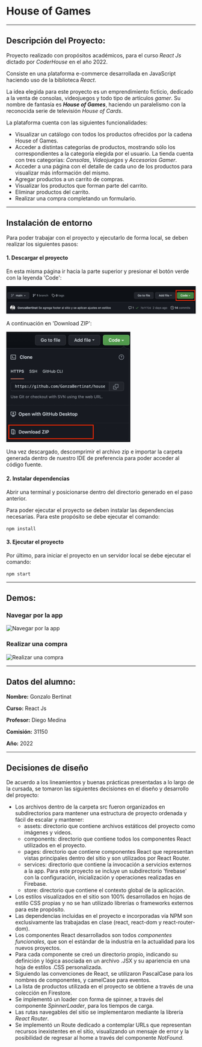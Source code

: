 # House of Games
---
## Descripción del Proyecto:

Proyecto realizado con propósitos académicos, para el curso *React Js* dictado por *CoderHouse* en el año 2022.

Consiste en una plataforma e-commerce desarrollada en JavaScript haciendo uso de la biblioteca *React*.

La idea elegida para este proyecto es un emprendimiento ficticio, dedicado a la venta de consolas, videojuegos y todo tipo de artículos *gamer*. 
Su nombre de fantasía es ***House of Games***, haciendo un paralelismo con la reconocida serie de televisión *House of Cards*.

La plataforma cuenta con las siguientes funcionalidades:
* Visualizar un catálogo con todos los productos ofrecidos por la cadena House of Games.
* Acceder a distintas categorías de productos, mostrando sólo los correspondientes a la categoría elegida por el usuario. La tienda cuenta con tres categorías: *Consolas*, *Videojuegos* y *Accesorios Gamer*.
* Acceder a una página con el detalle de cada uno de los productos para visualizar más información del mismo.
* Agregar productos a un carrito de compras.
* Visualizar los productos que forman parte del carrito.
* Eliminar productos del carrito.
* Realizar una compra completando un formulario.

---
## Instalación de entorno

Para poder trabajar con el proyecto y ejecutarlo de forma local, se deben realizar los siguientes pasos:

#### 1. Descargar el proyecto

En esta misma página ir hacia la parte superior y presionar el botón verde con la leyenda 'Code':

![Descarga - Paso 1](/src/assets/img/readme/step1.jpeg)


A continuación en 'Download ZIP':

<img src="/src/assets/img/readme/step2.jpeg" style="max-width: 330px;"></img>

Una vez descargado, descomprimir el archivo zip e importar la carpeta generada dentro de nuestro IDE de preferencia para poder acceder al código fuente.

#### 2. Instalar dependencias

Abrir una terminal y posicionarse dentro del directorio generado en el paso anterior.

Para poder ejecutar el proyecto se deben instalar las dependencias necesarias. Para este propósito se debe ejecutar el comando:

`npm install`


#### 3. Ejecutar el proyecto

Por último, para iniciar el proyecto en un servidor local se debe ejecutar el comando:

`npm start`

---
## Demos:

### Navegar por la app

![Navegar por la app](/src/assets/img/readme/demo1.gif "Navegar por la app")

### Realizar una compra

![Realizar una compra](/src/assets/img/readme/demo2.gif "Realizar una compra")

---
## Datos del alumno:

**Nombre:** Gonzalo Bertinat

**Curso:** React Js

**Profesor:** Diego Medina

**Comisión:** 31150

**Año:** 2022

---
## Decisiones de diseño

De acuerdo a los lineamientos y buenas prácticas presentadas a lo largo de la cursada, se tomaron las siguientes decisiones en el diseño y desarrollo del proyecto:

* Los archivos dentro de la carpeta src fueron organizados en subdirectorios para mantener una estructura de proyecto ordenada y fácil de escalar y mantener:
    * assets: directorio que contiene archivos estáticos del proyecto como imágenes y videos.
    * components: directorio que contiene todos los componentes React utilizados en el proyecto.
    * pages: directorio que contiene componentes React que representan vistas principales dentro del sitio y son utilizados por React Router.
    * services: directorio que contiene la invocación a servicios externos a la app. Para este proyecto se incluye un subdirectorio 'firebase' con la configuración, inicialización y operaciones realizadas en Firebase.
    * store: directorio que contiene el contexto global de la aplicación.
* Los estilos visualizados en el sitio son 100% desarrollados en hojas de estilo CSS propias y no se han utilizado librerías o frameworks externos para este propósito.    
* Las dependencias incluidas en el proyecto e incorporadas vía NPM son exclusivamente las trabajadas en clase (react, react-dom y react-router-dom).
* Los componentes React desarrollados son todos *componentes funcionales*, que son el estándar de la industria en la actualidad para los nuevos proyectos.
* Para cada componente se creó un directorio propio, indicando su definición y lógica asociada en un archivo .JSX y su apariencia en una hoja de estilos .CSS personalizada.
* Siguiendo las convenciones de React, se utilizaron PascalCase para los nombres de componentes, y camelCase para eventos.
* La lista de productos utilizada en el proyecto se obtiene a través de una colección en Firestore.
* Se implementó un loader con forma de spinner, a través del componente *SpinnerLoader*, para los tiempos de carga.
* Las rutas navegables del sitio se implementaron mediante la librería *React Router*.
* Se implementó un Route dedicado a contemplar URLs que representan recursos inexistentes en el sitio, visualizando un mensaje de error y la posibilidad de regresar al home a través del componente *NotFound*.